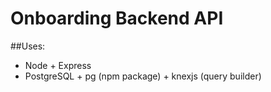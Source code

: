 # Onboarding Backend API

##Uses:
- Node + Express
- PostgreSQL + pg (npm package) + knexjs (query builder)
